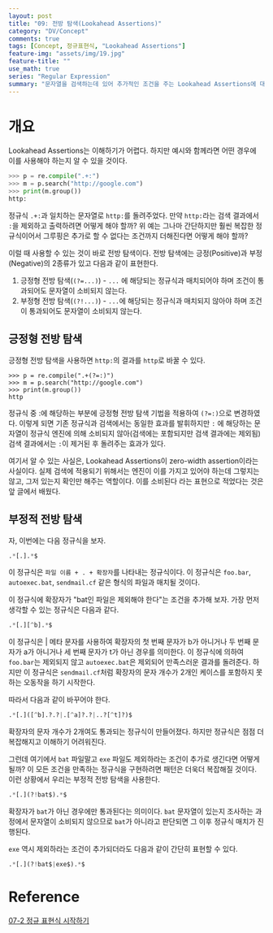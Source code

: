 ```yaml
---
layout: post
title: "09: 전방 탐색(Lookahead Assertions)"
category: "DV/Concept"
comments: true
tags: [Concept, 정규표현식, "Lookahead Assertions"]
feature-img: "assets/img/19.jpg"
feature-title: ""
use_math: true
series: "Regular Expression"
summary: "문자열을 검색하는데 있어 추가적인 조건을 주는 Lookahead Assertions에 대해 알아보자."
---
```


# 개요

Lookahead Assertions는 이해하기가 어렵다. 하지만 예시와 함께라면 어떤 경우에 이를 사용해야 하는지 알 수 있을 것이다.

```python
>>> p = re.compile(".+:")
>>> m = p.search("http://google.com")
>>> print(m.group())
http:
```

정규식 `.+:`과 일치하는 문자열로 `http:`를 돌려주었다. 만약 `http:`라는 검색 결과에서 `:`을 제외하고 출력하려면 어떻게 해야 할까? 위 예는 그나마 간단하지만 훨씬 복잡한 정규식이어서 그루핑은 추가로 할 수 없다는 조건까지 더해진다면 어떻게 해야 할까?

이럴 때 사용할 수 있는 것이 바로 전방 탐색이다. 전방 탐색에는 긍정(Positive)과 부정(Negative)의 2종류가 있고 다음과 같이 표현한다.

1. 긍정형 전방 탐색(`(?=...)`) - `...` 에 해당되는 정규식과 매치되어야 하며 조건이 통과되어도 문자열이 소비되지 않는다.
2. 부정형 전방 탐색(`(?!...)`) - `...`에 해당되는 정규식과 매치되지 않아야 하며 조건이 통과되어도 문자열이 소비되지 않는다.

## 긍정형 전방 탐색

긍정형 전방 탐색을 사용하면 `http:`의 결과를 `http`로 바꿀 수 있다.

```
>>> p = re.compile(".+(?=:)")
>>> m = p.search("http://google.com")
>>> print(m.group())
http
```

정규식 중 :에 해당하는 부분에 긍정형 전방 탐색 기법을 적용하여 `(?=:)`으로 변경하였다. 이렇게 되면 기존 정규식과 검색에서는 동일한 효과를 발휘하지만 `:` 에 해당하는 문자열이 정규식 엔진에 의해 소비되지 않아(검색에는 포함되지만 검색 결과에는 제외됨) 검색 결과에서는 `:`이 제거된 후 돌려주는 효과가 있다.

여기서 알 수 있는 사실은, Lookahead Assertions이 zero-width assertion이라는 사실이다. 실제 검색에 적용되기 위해서는 엔진이 이를 가지고 있어야 하는데 그렇지는 않고, 그저 있는지 확인만 해주는 역할이다. 이를 소비된다 라는 표현으로 적었다는 것은 앞 글에서 배웠다.

## 부정적 전방 탐색

자, 이번에는 다음 정규식을 보자.

```python
.*[.].*$
```

이 정규식은 `파일 이름 + . + 확장자`를 나타내는 정규식이다. 이 정규식은 `foo.bar`, `autoexec.bat`, `sendmail.cf` 같은 형식의 파일과 매치될 것이다.

이 정규식에 확장자가 "bat인 파일은 제외해야 한다"는 조건을 추가해 보자. 가장 먼저 생각할 수 있는 정규식은 다음과 같다.

```python
.*[.][^b].*$
```

이 정규식은 | 메타 문자를 사용하여 확장자의 첫 번째 문자가 b가 아니거나 두 번째 문자가 a가 아니거나 세 번째 문자가 t가 아닌 경우를 의미한다. 이 정규식에 의하여 `foo.bar`는 제외되지 않고 `autoexec.bat`은 제외되어 만족스러운 결과를 돌려준다. 하지만 이 정규식은 `sendmail.cf`처럼 확장자의 문자 개수가 2개인 케이스를 포함하지 못하는 오동작을 하기 시작한다.

따라서 다음과 같이 바꾸어야 한다.

```python
.*[.]([^b].?.?|.[^a]?.?|..?[^t]?)$
```

확장자의 문자 개수가 2개여도 통과되는 정규식이 만들어졌다. 하지만 정규식은 점점 더 복잡해지고 이해하기 어려워진다.

그런데 여기에서 `bat` 파일말고 `exe` 파일도 제외하라는 조건이 추가로 생긴다면 어떻게 될까? 이 모든 조건을 만족하는 정규식을 구현하려면 패턴은 더욱더 복잡해질 것이다. 이런 상황에서 우리는 부정적 전방 탐색을 사용한다.

```python
.*[.](?!bat$).*$
```

확장자가 `bat`가 아닌 경우에만 통과된다는 의미이다. `bat` 문자열이 있는지 조사하는 과정에서 문자열이 소비되지 않으므로 `bat`가 아니라고 판단되면 그 이후 정규식 매치가 진행된다.

`exe` 역시 제외하라는 조건이 추가되더라도 다음과 같이 간단히 표현할 수 있다.

```python
.*[.](?!bat$|exe$).*$
```

# Reference

[07-2 정규 표현식 시작하기](https://wikidocs.net/4308)
